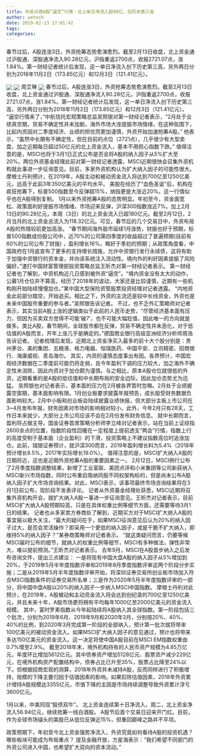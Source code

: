 ```yaml
---
title: 外资点燃A股“逼空”行情：北上单日净流入超90亿，创历史第三高
author: wetech
date: 2019-02-13 17:01:42
tags: 
categories: 
---
```

春节过后，A股连涨3日，外资抢筹态势愈演愈烈。截至2月13日收盘，北上资金通过沪股通、深股通净流入90.28亿元，沪指重返2700点，收报2721.07点，涨1.84%。第一财经记者统计后发现，这一单日净流入创下历史第三高，另外两日分别为2018年11月2日（173.85亿元）和12月3日（121.41亿元）。
<!-- more -->
<img align="center" border="0" src="https://imgcdn.yicai.com/uppics/images/2019/02/59f5aa3cea81942006b4735d2029808a.jpg" />
<img align="center" border="0" src="https://imgcdn.yicai.com/uppics/images/2019/02/418f40a4d396728aeef9de822aaa8ba7.jpg" />
周艾琳
<img align="center" border="0" src="https://imgcdn.yicai.com/uppics/images/2019/02/3a48fa8911026c54768749a5f9efed85.jpg" />
春节过后，A股连涨3日，外资抢筹态势愈演愈烈。截至2月13日收盘，北上资金通过沪股通、深股通净流入90.28亿元，沪指重返2700点，收报2721.07点，涨1.84%。第一财经记者统计后发现，这一单日净流入创下历史第三高，另外两日分别为2018年11月2日（173.85亿元）和12月3日（121.41亿元）。
“逼空行情来了，”中航信托宏观策略总监吴照银对第一财经记者表示，“2月处于业绩真空期，贸易不确定性并未加剧，海外市场大涨提振市场情绪，在这种氛围下，比起内资因对二季度经济、业绩的担忧而更加谨慎，外资开始加速抢筹A股。” 他表示，“虽然中长期有不确定性，但在目前的点位（2721点），几乎很少有大型卖盘，加之近期每日超过50亿元的北上资金流入，基本不用担心指数下跌。”
值得注意的是，MSCI也将于3月1日正式公布是否会将A股的纳入因子从5%扩大至20%。两位外资基金经理此前对第一财经记者透露，MSCI近期很快会召集外资机构就此事进一步征询意见。目前，多家外资机构认为扩大纳入因子的可能性很大。摩根士丹利预计，在2019年，A股主动和被动资金流入将达到700亿至1250亿美元，远高于此前3年350亿美元的平均水平。
美股在经历了“血色圣诞”后，机构在疯狂抢筹下，标普500指数至今反弹超15%，纳指更是大涨近20%。这一行情似乎也在A股得到复制。
1月以来外资抢筹A股的态势明显。年初至今，资金面宽松、政策面利好提振市场情绪，市场迎来反弹，沪深300指数涨近7%。加上2月13日的90.28亿元，本周（3日）的北上资金流入已超180亿元。截至2月12日，2月当月的北上资金总流入为118.32亿元。可见，春节后的几个交易日中，外资布局A股的热情较前更加高涨。
“春节期间海外股市延续1月涨势，财报也好于预期，标普500指数成份股公司中，近70%的公司第四季度的收益超过了普遍预期(目前有60%的公司公布了财报) ，盈利增长16%，略好于季初的预期；从政策角度看，中国政府在1月底宣布了更多的支持增长措施，允许中资银行发行永续债，这将有助于加强中资银行的资本金，并向该系统注入流动性。境内外的利好因素提振了风险偏好。”渣打中国财富管理部投资策略总监王昕杰对第一财经记者表示。
第一财经记者也了解到，中资机构近几日感到被外资“逼空”。“境内资金没有太大的动作，公募1月仓位并不算高，经历了2018年的波动，大家还是比较谨慎，近期有一些机构刚开始陆续慢慢加仓。”某中国大型保险资管股票投资经理对记者透露。
“内地资金此前部分踏空，开始追买。相比之下，外资的主流还是较中长线资金，外资也是未来中国股市重要的参与者。”吴照银告诉记者。
不过，也不乏外汇策略师对记者表示，其实当前A股上涨的逻辑类似于此前的人民币走势，“尽管经济基本面有压力，但因为买卖双方觉得不可能‘破7’，也不可能大幅贬值，因此唯一的方向就是做多。类比A股，春节期间，全球股市都在反弹，贸易不确定性并未恶化，对于低估值的A股而言，开年上涨几乎是确定的。”德国商业银行高级亚洲经济分析师周浩告诉记者。
记者梳理后发现，近期北上资金净买入最多的前十大个股分别是：贵州茅台、美的集团、五粮液、格力电器、恒瑞医药、中国平安、立讯精密、招商银行、海康威视、青岛海尔。
其实，内资的谨慎态度事出有因。各界预计，中国宏观经济数据在二季度前可能仍将走弱，且今年盈利下调的压力较大，加之海外不确定性未消除，因此内资对于加仓颇为谨慎。与之相比，原本A股仓位就很低的外资，近期看重的是A股的低估值和中长期布局的安全边际，因此加仓态势尤为迅猛。
吴照银也对记者表示，基本面的压力在2月被各界暂时忽略。2月处于业绩披露空窗期，基本面影响有限。1月创业板要求披露年报预告，成长股受财务数据负面影响较大。2月中小板和创业板会陆续披露业绩快报，但大部分主板上市公司在3~4月发布年报，财务因素对市场的影响相对较小。此外，今年2月只有28天，工作日本来就少，大部分上市公司应该不会在2月份发布财务信息。
就中长期而言，盈利将占据主导。国金证券首席策略分析师李立峰对记者表示，站在当前上证综指2600余点的位置，指数阶段性回暖在一定程度上提前透支“两会”行情，指数上行的高度受制于基本面（企业盈利）的下滑，投资策略上不建议指数高位时追涨加仓。此前，瑞银证券预计，就沪深300而言，2019年盈利增长料为5.4%（2018年预计增长8.5%，2017年实际增长19.0%）。
值得注意的是，MSCI扩大纳入A股的日期将近，这也是近期外资抢筹A股的重要因素之一。
2月12日，MSCI例行公布了2月季度指数调整结果，新增了工业富联、美团点评和小米集团等公司新获纳入MSCI新兴市场指数，同时公布重启吸纳同股不同权架构标的，但是尚未公布A股纳入因子扩大市场咨询结果。对此，MSCI表示，该事项最终市场咨询结果将在3月1日前公布，现阶段不发表评论。
记者从外资基金经理处获悉，MSCI近期将召集外资机构开会，就扩大纳入A股一事进一步征询意见。王昕杰对记者表示，目前MSCI扩大纳入A股预期较高，只是在具体权重比例等细节方面，还需要等待3月1日的结果。
记者也从多家卖方券商处了解到，近期买方对于MSCI扩大纳入A股的事宜报以极大关注，“最大的疑问在于，如果MSCI征询意见后认为20%的纳入因子过大，是否会灵活操作？即采用一个更低的纳入因子，或是干脆不扩大纳入，即维持5%的纳入因子？”某券商策略师对记者表示。
“就这类疑问而言，仍要等候MSCI届时公布的细节，就纳入的权重比例等细节，MSCI有多种做法，弹性非常大，难以提前预测。”王昕杰对记者表示。
去年9月，MSCI在A股首步纳入之后发布咨询文件，提出三点建议：
一是将现有中国大盘A股的纳入因子从5%增加到20%，于2019年5月半年度指数评审和2019年8月季度指数评审这两个阶段分步实施；二是从2019年5月半年度指数评审开始，将深圳证券交易所创业板市场加入符合MSCI指数条件的证券交易所名单；三是作为2020年5月半年度指数评审的一部分，将中国中盘A股以20%的纳入因子一步纳入MSCI中国指数。
摩根士丹利对此预计，在2019年，A股被动和主动资金流入将会达到创纪录的700亿至1250亿美元，并且未来十年，A股市场更将拥有平均每年1000亿至2000亿美元的资金流入规模。
其中，富时罗素指数从今年起陆续将A股纳入其全球指数。第一阶段包括三个批次，分别为2019年6月、2019年9月和2020年3月，分别按20%、40%、40%的比例，到2020年3月完成第一阶段的全部纳入，预计第一批次就将带来100亿美元的被动资金流入。如果MSCI扩大纳入因子的意见通过，预计也将带来多达150亿美元的资金流入。这一决定将使中国A股目前在MSCI EM指数权重由0.7%增至2.9%。
截至2018年末，境外机构持有的人民币资产规模为4.85万亿元，年度环比增加5612亿元。其中债券资产增加5128亿元、股票资产减少229亿元，在境外机构资产配置结构中，债券占比已升至35%，股票占比降至24%以下。但根据招商宏观的测算，2018年外资并未减持A股，反而同样进行了积极增持，规模的下降主要归因于估值因素的影响。如果扣除估值因素，2018年外资累计增持A股规模达3355亿元，市值下降的主因是市场持续调整导致外资累计浮亏3600亿元。
 
 
1月以来，中美同现“股债双牛”。
北上资金连续第十日净流入，周二，北上资金净流入56.94亿元，继续抢筹一线白酒股。
A股节后首个交易日迎来开门红。目前，作为全球市场锚头的美股已从低位反弹近15%，但重回巅峰之路并不平坦。
政策预期下，年初至今北上资金强势净流入，外资究竟如何看待A股的投资机遇？哪些板块可能成为布局重点？
提及金融开放，方星海表示：“我们希望不同部门的外资公司进入中国，也希望扩大双向的资本流动。”
